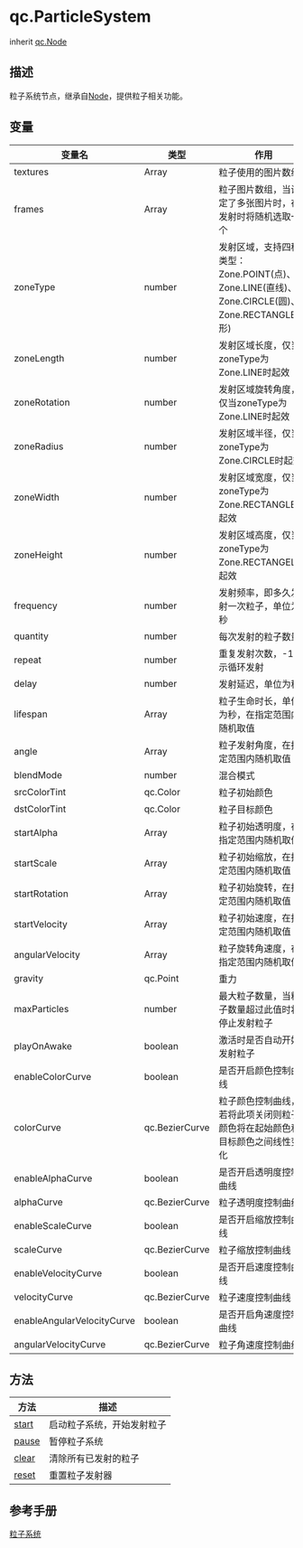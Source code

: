 # qc.ParticleSystem
inherit [qc.Node](../../gameobject/CNode.md)

## 描述
粒子系统节点，继承自[Node](../../gameobject/CNode.md)，提供粒子相关功能。

## 变量
| 变量名        |  类型     |   作用           |
| ------------- |-------------| -------------|
| textures | Array | 粒子使用的图片数组 |
| frames | Array | 粒子图片数组，当设定了多张图片时，在发射时将随机选取一个 |
| zoneType | number | 发射区域，支持四种类型：Zone.POINT(点)、Zone.LINE(直线)、Zone.CIRCLE(圆)、Zone.RECTANGLE(矩形)  |
| zoneLength | number | 发射区域长度，仅当zoneType为Zone.LINE时起效 |
| zoneRotation | number | 发射区域旋转角度，仅当zoneType为Zone.LINE时起效 |
| zoneRadius | number | 发射区域半径，仅当zoneType为Zone.CIRCLE时起效 |
| zoneWidth | number | 发射区域宽度，仅当zoneType为Zone.RECTANGLE时起效 |
| zoneHeight | number | 发射区域高度，仅当zoneType为Zone.RECTANGEL时起效 |
| frequency | number | 发射频率，即多久发射一次粒子，单位为秒 |
| quantity | number | 每次发射的粒子数量 |
| repeat | number | 重复发射次数，-1表示循环发射 |
| delay | number | 发射延迟，单位为秒 |
| lifespan | Array | 粒子生命时长，单位为秒，在指定范围内随机取值 |
| angle | Array | 粒子发射角度，在指定范围内随机取值 |
| blendMode | number | 混合模式 |
| srcColorTint | qc.Color | 粒子初始颜色 |
| dstColorTint | qc.Color | 粒子目标颜色 |
| startAlpha | Array | 粒子初始透明度，在指定范围内随机取值 |
| startScale | Array | 粒子初始缩放，在指定范围内随机取值 |
| startRotation | Array | 粒子初始旋转，在指定范围内随机取值 |
| startVelocity | Array | 粒子初始速度，在指定范围内随机取值 |
| angularVelocity | Array | 粒子旋转角速度，在指定范围内随机取值 |
| gravity | qc.Point | 重力 |
| maxParticles | number | 最大粒子数量，当粒子数量超过此值时将停止发射粒子 |
| playOnAwake | boolean | 激活时是否自动开始发射粒子 |
| enableColorCurve | boolean | 是否开启颜色控制曲线 |
| colorCurve | qc.BezierCurve | 粒子颜色控制曲线，若将此项关闭则粒子颜色将在起始颜色和目标颜色之间线性变化 |
| enableAlphaCurve | boolean | 是否开启透明度控制曲线 |
| alphaCurve | qc.BezierCurve | 粒子透明度控制曲线 |
| enableScaleCurve | boolean | 是否开启缩放控制曲线 |
| scaleCurve | qc.BezierCurve | 粒子缩放控制曲线 |
| enableVelocityCurve | boolean | 是否开启速度控制曲线 |
| velocityCurve | qc.BezierCurve | 粒子速度控制曲线 |
| enableAngularVelocityCurve | boolean | 是否开启角速度控制曲线 |
| angularVelocityCurve | qc.BezierCurve | 粒子角速度控制曲线 |

## 方法
| 方法 | 描述 |
| ------------- |-------------|
| [start](methods/start.md) | 启动粒子系统，开始发射粒子 |
| [pause](methods/pause.md) | 暂停粒子系统 |
| [clear](methods/clear.md) | 清除所有已发射的粒子 |
| [reset](methods/reset.md) | 重置粒子发射器 |

## 参考手册
[粒子系统](http://docs.zuoyouxi.com/manual/Plugin/ParticleSystem/ParticleSystem.html)
